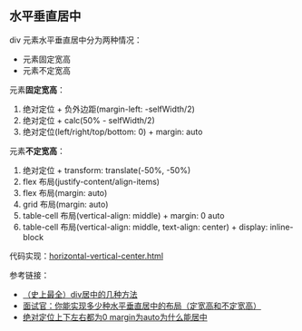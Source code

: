 ## 水平垂直居中

div 元素水平垂直居中分为两种情况：

- 元素固定宽高
- 元素不定宽高

元素**固定宽高**：

1. 绝对定位 + 负外边距(margin-left: -selfWidth/2)
2. 绝对定位 + calc(50% - selfWidth/2)
3. 绝对定位(left/right/top/bottom: 0) + margin: auto

元素**不定宽高**：

1. 绝对定位 + transform: translate(-50%, -50%)
2. flex 布局(justify-content/align-items)
3. flex 布局(margin: auto)
4. grid 布局(margin: auto)
5. table-cell 布局(vertical-align: middle) + margin: 0 auto
6. table-cell 布局(vertical-align: middle, text-align: center) + display: inline-block

代码实现：[horizontal-vertical-center.html](css-layout-center.assets/horizontal-vertical-center.html)

参考链接：

- [（史上最全）div居中的几种方法](https://juejin.cn/post/6844903821529841671)
- [面试官：你能实现多少种水平垂直居中的布局（定宽高和不定宽高）](https://juejin.cn/post/6844903982960214029)
- [绝对定位上下左右都为0 margin为auto为什么能居中](https://www.cnblogs.com/caoshufang/p/13708299.html)
